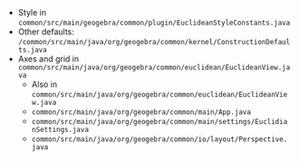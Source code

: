 
##
* Style in
`common/src/main/geogebra/common/plugin/EuclideanStyleConstants.java`
* Other defaults:
`/common/src/main/java/org/geogebra/common/kernel/ConstructionDefaults.java`
* Axes and grid in
`common/src/main/java/org/geogebra/common/euclidean/EuclideanView.java`
	* Also in
	`common/src/main/java/org/geogebra/common/euclidean/EuclideanView.java`
	* `common/src/main/java/org/geogebra/common/main/App.java`
	* `common/src/main/java/org/geogebra/common/main/settings/EuclidianSettings.java`
	* `common/src/main/java/org/geogebra/common/io/layout/Perspective.java`
